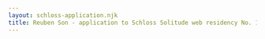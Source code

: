 ```yaml
---
layout: schloss-application.njk
title: Reuben Son - application to Schloss Solitude web residency No. 19
---
```

